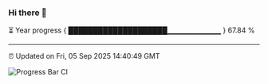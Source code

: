 ### Hi there 👋

⏳ Year progress { ████████████████████▁▁▁▁▁▁▁▁▁▁ } 67.84 %

---

⏰ Updated on Fri, 05 Sep 2025 14:40:49 GMT

![Progress Bar CI](https://github.com/IshwaranRudhara/GIT-ACTION/workflows/Progress%20Bar%20CI/badge.svg)
